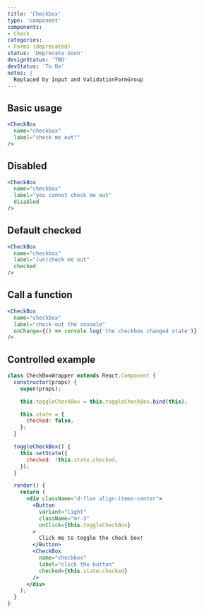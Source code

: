 ```yaml
---
title: 'Checkbox'
type: 'component'
components:
- Check
categories:
- Forms (deprecated)
status: 'Deprecate Soon'
designStatus: 'TBD'
devStatus: 'To Do'
notes: |
  Replaced by Input and ValidationFormGroup
---
```


## Basic usage

```jsx live=true
<CheckBox
  name="checkbox"
  label="check me out!"
/>
```

## Disabled

```jsx live=true
<CheckBox
  name="checkbox"
  label="you cannot check me out"
  disabled
/>
```

## Default checked

```jsx live=true
<CheckBox
  name="checkbox"
  label="(un)check me out"
  checked
/>
```

## Call a function

```jsx live=true
<CheckBox
  name="checkbox"
  label="check out the console"
  onChange={() => console.log('the checkbox changed state')}
/>
```

## Controlled example

```jsx live=true
class CheckBoxWrapper extends React.Component {
  constructor(props) {
    super(props);

    this.toggleCheckBox = this.toggleCheckBox.bind(this);

    this.state = {
      checked: false,
    };
  }

  toggleCheckBox() {
    this.setState({
      checked: !this.state.checked,
    });
  }

  render() {
    return (
      <div className="d-flex align-items-center">
        <Button
          variant="light"
          className="mr-3"
          onClick={this.toggleCheckBox}
        >
          Click me to toggle the check box!
        </Button>
        <CheckBox
          name="checkbox"
          label="click the button"
          checked={this.state.checked}
        />
      </div>
    );
  }
}
```
